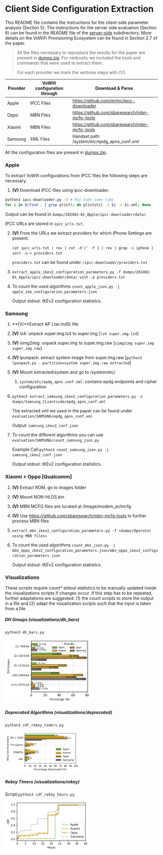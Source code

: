 # Client Side Configuration Extraction

This README file contains the instructions for the client-side parameter analysis (Section 5).
The instructions for the server side evaluation (Section 6) can be found in the README file of the [server-side](../server-side) subdirectory.
More details on the VoWiFi Provisioning Ecosystem can be found in Section 2.7 of the paper.

> All the files necessary to reproduce the results for the paper are present in [dumps.zip](dumps.zip).
> For verbosity we included the tools and commands that were used to extract them.
>
> For each provider we mark the verbose steps with (V).


| Provider | VoWifi configuration through | Download & Parse                              |
| -------- | ---------------------------- | --------------------------------------------- |
| Apple    | IPCC Files                   | https://github.com/mrlnc/ipcc-downloader      |
| Oppo     | MBN Files                    | https://github.com/sbaresearch/mbn-mcfg-tools |
| Xiaomi   | MBN Files                    | https://github.com/sbaresearch/mbn-mcfg-tools |
| Samsung  | XML Files                    | Handset path: /system/etc/epdg_apns_conf.xml  |

All the configuration files are present in [dumps.zip](dumps.zip).

### Apple

To extract VoWifi configurations from IPCC files the following steps are necessary.

1. **(V)** Download IPCC files using ipcc-downloader.

``` bash
python3 ipcc-downloader.py -d # May take some time
for i in $(find . | grep plist); do plistutil -i $i -o $i.xml; done
```

Output can be found in `dumps/202402-01_Apple/ipcc-downloader/data/`.

IPCC URLs are stored in `ipcc_urls.txt`.

2. **(V)** From the URLs we extract providers for which iPhone Settings are present.

   `cat ipcc_urls.txt | rev | cut -d'/' -f 1 | rev | grep -i iphone | sort -u > providers.txt`

   `providers.txt` can be found under `/ipcc-downloader/providers.txt`

3. `extract_apple_ikev2_configuration_parameters.py -f dumps/202402-01_Apple/ipcc-downloader/data/ with -p providers.txt`

4. To count the used algorithms `count_apple_json.py -j apple_ike_configuration_parameters.json`

   Output stdout: IKEv2 configuration statistics.

### Samsung

1. **(V)**Extract AP (.tar.md5) file

2. **(V)** lz4: unpack super.img.lz4 to super.img [`lz4 super.img.lz4`]

3. **(V)** simg2img: unpack super.img to super.img.raw [`simg2img super.img super.img.raw`]

4. **(V)** lpunpack: extract system image from super.img.raw [`python3 lpunpack.py --partition=system super.img.raw extracted`]

5. **(V)** Mount extracted/system and go to /system/etc/

   1. `system/etc/epdg_apns_conf.xml`: contains epdg endpoints and cipher configuration

6. `python3 extract_samsung_ikev2_configuration_parameters.py -s dumps/Samsung_CLientside/epdg_apns_conf.xml`

   The extracted xml we used in the paper can be found under `evaluation/SAMSUNG/epdg_apns_conf.xml`

   Output: `samsung_ikev2_conf.json`

7. To count the different algorithms you can use `evaluation/SAMSUNG/count_samsung_json.py`

   Example Call:`python3 count_samsung_json.py -j samsung_ikev2_conf.json`

   Output stdout: IKEv2 configuration statistics.

### Xiaomi + Oppo [Qualcomm]

1. **(V)** Extract ROM, go to images folder
2. **(V)** Mount NON-HLOS.bin
3. **(V)** MBN MCFG files are located at /image/modem_pr/mcfg
4. **(V)** Use https://github.com/sbaresearch/mbn-mcfg-tools to further process MBN files
5. `extract_mbn_ikev2_configuration_parameters.py -f <dumps/Operator using MBN files>`
6. To count the used algorithms `count_mbn_json.py -j mbn_oppo_ikev2_configuration_parameters.json/mbn_oppo_ikev2_configuration_parameters.json`

   Output stdout: IKEv2 configuration statistics.



### Visualizations

These scirpts require count* stdout statistics to be manually updated inside the visualizations scripts if changes occur. If this step has to be repeated, further adaptations are suggested: (1) the count scripts to store the output in a file and (2) adapt the visualization scripts such that the input is taken from a file.

##### DH Groups (visualizations/dh_bars)

`python3 dh_bars.py`

<img src="visualizations/dh_bars/ike_dh_groups_CR.png" alt="v" style="zoom:100%;" />

##### Deprecated Algorithms (visualizations/deprecated)

`python3 cdf_rekey_timers.py`

<img src="visualizations/deprecated/ike_deprecated_CR.png" alt="v" style="zoom:24%;" />

##### Rekey Timers (visualizations/rekey)

Script:`python3 cdf_rekey_hours.py`

<img src="visualizations/rekey/cdf_rekey_hours_CR.png" alt="v" style="zoom:90%;" />

